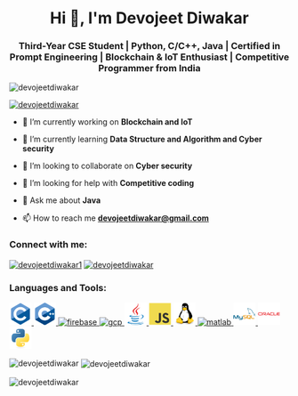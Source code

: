<h1 align="center">Hi 👋, I'm Devojeet Diwakar</h1>
<h3 align="center">Third-Year CSE Student | Python, C/C++, Java | Certified in Prompt Engineering | Blockchain & IoT Enthusiast | Competitive Programmer from India</h3>

<p align="left"> <img src="https://komarev.com/ghpvc/?username=devojeetdiwakar&label=Profile%20views&color=0e75b6&style=flat" alt="devojeetdiwakar" /> </p>

<p align="left"> <a href="https://github.com/ryo-ma/github-profile-trophy"><img src="https://github-profile-trophy.vercel.app/?username=devojeetdiwakar" alt="devojeetdiwakar" /></a> </p>

- 🔭 I’m currently working on **Blockchain and IoT**

- 🌱 I’m currently learning **Data Structure and Algorithm and Cyber security**

- 👯 I’m looking to collaborate on **Cyber security**

- 🤝 I’m looking for help with **Competitive coding**

- 💬 Ask me about **Java**

- 📫 How to reach me **devojeetdiwakar@gmail.com**

<h3 align="left">Connect with me:</h3>
<p align="left">
<a href="https://www.hackerrank.com/devojeetdiwakar1" target="blank"><img align="center" src="https://raw.githubusercontent.com/rahuldkjain/github-profile-readme-generator/master/src/images/icons/Social/hackerrank.svg" alt="devojeetdiwakar1" height="30" width="40" /></a>
<a href="https://www.leetcode.com/devojeetdiwakar" target="blank"><img align="center" src="https://raw.githubusercontent.com/rahuldkjain/github-profile-readme-generator/master/src/images/icons/Social/leet-code.svg" alt="devojeetdiwakar" height="30" width="40" /></a>
</p>

<h3 align="left">Languages and Tools:</h3>
<p align="left"> <a href="https://www.cprogramming.com/" target="_blank" rel="noreferrer"> <img src="https://raw.githubusercontent.com/devicons/devicon/master/icons/c/c-original.svg" alt="c" width="40" height="40"/> </a> <a href="https://www.w3schools.com/cpp/" target="_blank" rel="noreferrer"> <img src="https://raw.githubusercontent.com/devicons/devicon/master/icons/cplusplus/cplusplus-original.svg" alt="cplusplus" width="40" height="40"/> </a> <a href="https://firebase.google.com/" target="_blank" rel="noreferrer"> <img src="https://www.vectorlogo.zone/logos/firebase/firebase-icon.svg" alt="firebase" width="40" height="40"/> </a> <a href="https://cloud.google.com" target="_blank" rel="noreferrer"> <img src="https://www.vectorlogo.zone/logos/google_cloud/google_cloud-icon.svg" alt="gcp" width="40" height="40"/> </a> <a href="https://www.java.com" target="_blank" rel="noreferrer"> <img src="https://raw.githubusercontent.com/devicons/devicon/master/icons/java/java-original.svg" alt="java" width="40" height="40"/> </a> <a href="https://developer.mozilla.org/en-US/docs/Web/JavaScript" target="_blank" rel="noreferrer"> <img src="https://raw.githubusercontent.com/devicons/devicon/master/icons/javascript/javascript-original.svg" alt="javascript" width="40" height="40"/> </a> <a href="https://www.linux.org/" target="_blank" rel="noreferrer"> <img src="https://raw.githubusercontent.com/devicons/devicon/master/icons/linux/linux-original.svg" alt="linux" width="40" height="40"/> </a> <a href="https://www.mathworks.com/" target="_blank" rel="noreferrer"> <img src="https://upload.wikimedia.org/wikipedia/commons/2/21/Matlab_Logo.png" alt="matlab" width="40" height="40"/> </a> <a href="https://www.mysql.com/" target="_blank" rel="noreferrer"> <img src="https://raw.githubusercontent.com/devicons/devicon/master/icons/mysql/mysql-original-wordmark.svg" alt="mysql" width="40" height="40"/> </a> <a href="https://www.oracle.com/" target="_blank" rel="noreferrer"> <img src="https://raw.githubusercontent.com/devicons/devicon/master/icons/oracle/oracle-original.svg" alt="oracle" width="40" height="40"/> </a> <a href="https://www.python.org" target="_blank" rel="noreferrer"> <img src="https://raw.githubusercontent.com/devicons/devicon/master/icons/python/python-original.svg" alt="python" width="40" height="40"/> </a> </p>

<p><img align="left" src="https://github-readme-stats.vercel.app/api/top-langs?username=devojeetdiwakar&show_icons=true&locale=en&layout=compact" alt="devojeetdiwakar" /></p>

<p>&nbsp;<img align="center" src="https://github-readme-stats.vercel.app/api?username=devojeetdiwakar&show_icons=true&locale=en" alt="devojeetdiwakar" /></p>

<p><img align="center" src="https://github-readme-streak-stats.herokuapp.com/?user=devojeetdiwakar&" alt="devojeetdiwakar" /></p>
